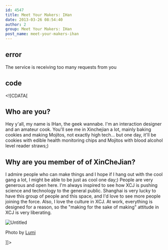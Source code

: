 ```yaml
---
id: 4547
title: Meet Your Makers: IHan
date: 2013-03-26 08:54:40
author: 2
group: Meet Your Makers: IHan
post_name: meet-your-makers-ihan
---
```


## error
The service is receiving too many requests from you

## code
 <!\[CDATA\[

## Who are you?

Hey y'all, my name is IHan, the geek wannabe. I'm an interaction designer and an amateur cook. You'll see me in Xinchejian a lot, mainly baking cookies and making Mojitos, not exactly high tech... but one day, it'll be cookies with edible health monitoring chips and Mojitos with blood alcohol level reader straws;)

## Why are you member of of XinCheJian?

I admire people who can make things and I hope if I hang out with the cool gang a lot, I might be able to be just as cool one day;) People are very generous and open here. I'm always inspired to see how XCJ is pushing science and technology to the general public. Shanghai is very lucky to have this group of people and this space, and I'd love to see more people joining the force. Also, I love the culture in XCJ. At work, everything is designed for a reason, so the "making for the sake of making" attitude in XCJ is very liberating.

![Untitled](http://139.162.84.35/wp-content/uploads/2013/03/untitled.jpg "untitled.jpg")

Photo by [Lumi](http://www.flickr.com/photos/lumi3005/)

\]\]> 
